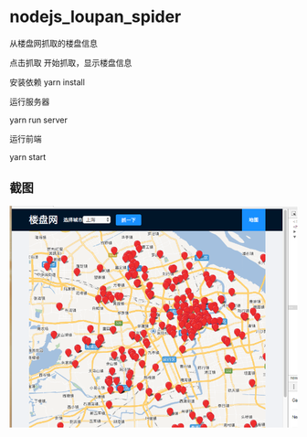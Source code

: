 # nodejs_loupan_spider

从楼盘网抓取的楼盘信息

点击抓取 开始抓取，显示楼盘信息


安装依赖
yarn install 

运行服务器

yarn run server

运行前端
 
 yarn start


## 截图

![](https://github.com/lry19911991/nodejs_loupan_spider/blob/master/imga.png)
